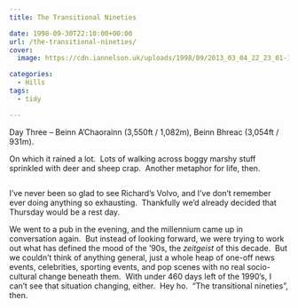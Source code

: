 ```yaml
---
title: The Transitional Nineties

date: 1998-09-30T22:10:00+00:00
url: /the-transitional-nineties/
cover: 
  image: https://cdn.iannelson.uk/uploads/1998/09/2013_03_04_22_23_01-1.jpg

categories:
  - Hills
tags:
  - tidy

---
```

Day Three &#8211; Beinn A’Chaorainn (3,550ft / 1,082m), Beinn Bhreac (3,054ft / 931m).

On which it rained a lot.  Lots of walking across boggy marshy stuff sprinkled with deer and sheep crap.  Another metaphor for life, then.<figure class="kg-card kg-image-card">

<img decoding="async" src="https://cdn.iannelson.uk/uploads/2023/08/2013_03_04_22_23_01.jpg" class="kg-image" alt loading="lazy" /> </figure> 

I’ve never been so glad to see Richard’s Volvo, and I’ve don’t remember ever doing anything so exhausting.  Thankfully we’d already decided that Thursday would be a rest day.

We went to a pub in the evening, and the millennium came up in conversation again.  But instead of looking forward, we were trying to work out what has defined the mood of the ’90s, the _zeitgeist_ of this decade.  But we couldn’t think of anything general, just a whole heap of one-off news events, celebrities, sporting events, and pop scenes with no real socio-cultural change beneath them.  With under 460 days left of the 1990’s, I can’t see that situation changing, either.  Hey ho.  &#8220;The transitional nineties&#8221;, then.